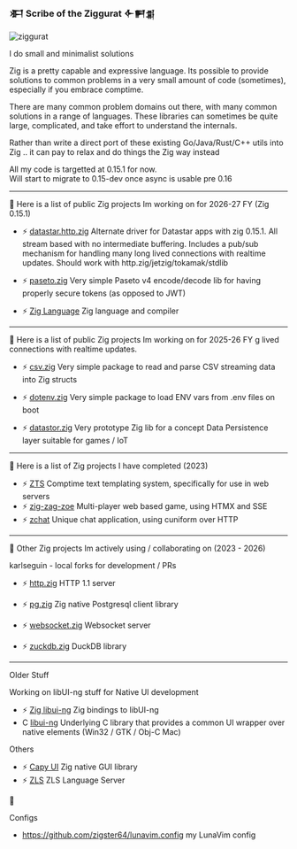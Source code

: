 ### 𒀳  Scribe of the Ziggurat  𒅆𒂍𒉪


![ziggurat](https://avatars.githubusercontent.com/u/72325365?s=400&u=34471213c3cd836b017b6b85db6546e83aec64f8&v=4)

I do small and minimalist solutions 

Zig is a pretty capable and expressive language. Its possible to provide solutions to common problems in a very small amount of code (sometimes), especially if you embrace comptime.

There are many common problem domains out there, with many common solutions in a range of languages. These libraries can sometimes be quite large, complicated, and take effort to understand the internals. 

Rather than write a direct port of these existing Go/Java/Rust/C++ utils into Zig .. it can pay to relax and do things the Zig way instead

All my code is targetted at 0.15.1 for now.  
Will start to migrate to 0.15-dev once async is usable pre 0.16

---
🔭
Here is a list of public Zig projects Im working on for 2026-27 FY (Zig 0.15.1)

- ⚡ [datastar.http.zig](https://github.com/zigster64/datastar.http.zig) Alternate driver for Datastar apps with zig 0.15.1. All stream based with no intermediate buffering. Includes a pub/sub mechanism for handling many long lived connections with realtime updates. Should work with http.zig/jetzig/tokamak/stdlib
  
- ⚡ [paseto.zig](https://github.com/zigster64/paseto.zig) Very simple Paseto v4 encode/decode lib for having properly secure tokens (as opposed to JWT)

- ⚡ [Zig Language](https://github.com/zigster64/zig)  Zig language and compiler

----
🔭
Here is a list of public Zig projects Im working on for 2025-26 FY
g lived connections with realtime updates.

- ⚡ [csv.zig](https://github.com/zigster64/csv.zig) Very simple package to read and parse CSV streaming data into Zig structs
- ⚡ [dotenv.zig](https://github.com/zigster64/dotenv.zig) Very simple package to load ENV vars from .env files on boot

- ⚡ [datastor.zig](https://github.com/zigster64/datastor.zig) Very prototype Zig lib for a concept Data Persistence layer suitable for games / IoT

----
🔭
Here is a list of Zig projects I have completed (2023)
  
- ⚡ [ZTS](https://github.com/zigster64/zts)  Comptime text templating system, specifically for use in web servers
- ⚡ [zig-zag-zoe](https://github.com/zigster64/zig-zag-zoe)  Multi-player web based game, using HTMX and SSE
- ⚡ [zchat](https://github.com/zigster64/zchat)  Unique chat application, using cuniform over HTTP

----
👯 
Other Zig projects Im actively using / collaborating on (2023 - 2026)

karlseguin - local forks for development / PRs
- ⚡ [http.zig](https://github.com/zigster64/http.zig)  HTTP 1.1 server

- ⚡ [pg.zig](https://github.com/zigster64/pg.zig)  Zig native Postgresql client library
- ⚡ [websocket.zig](https://github.com/zigster64/websocket.zig)  Websocket server
- ⚡ [zuckdb.zig](https://github.com/zigster64/zuckdb.zig)  DuckDB library

----
Older Stuff

Working on libUI-ng stuff for Native UI development
- ⚡ [Zig libui-ng](https://github.com/zigster64/zig-libui-ng) Zig bindings to libUI-ng
- C  [libui-ng](https://github.com/zigster64/libui-ng) Underlying C library that provides a common UI wrapper over native elements (Win32 / GTK / Obj-C Mac)
  
Others
- ⚡ [Capy UI](https://github.com/zigster64/capy)  Zig native GUI library
- ⚡ [ZLS](https://github.com/zigster64/zls)  ZLS Language Server


🌱

  
<!--
**zigster64/zigster64** is a ✨ _special_ ✨ repository because its `README.md` (this file) appears on your GitHub profile.

Here are some ideas to get you started:

- 🔭 I’m currently working on ...
- 🌱 I’m currently learning ...
- 👯 I’m looking to collaborate on ...
- 🤔 I’m looking for help with ...
- 💬 Ask me about ...
- 📫 How to reach me: ...
- 😄 Pronouns: ...
- ⚡ Fun fact: ...
-->

Configs

- https://github.com/zigster64/lunavim.config my LunaVim config
